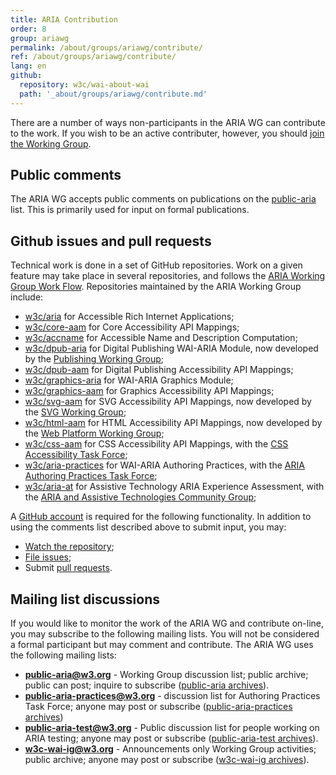 ```yaml
---
title: ARIA Contribution 
order: 8
group: ariawg
permalink: /about/groups/ariawg/contribute/
ref: /about/groups/ariawg/contribute/
lang: en
github:
  repository: w3c/wai-about-wai
  path: '_about/groups/ariawg/contribute.md'
---
```


There are a number of ways non-participants in the ARIA WG can contribute to the work. If you wish to be an active contributer, however, you should [join the Working Group](https://www.w3.org/WAI/ARIA/participation).

## Public comments

The ARIA WG accepts public comments on publications on the [public-aria](http://lists.w3.org/Archives/Public/public-aria/) list. This is primarily used for input on formal publications.

## Github issues and pull requests

Technical work is done in a set of GitHub repositories. Work on a given feature may take place in several repositories, and follows the [ARIA Working Group Work Flow](https://www.w3.org/WAI/ARIA/workflow). Repositories maintained by the ARIA Working Group include:

- [w3c/aria](https://github.com/w3c/aria/) for Accessible Rich Internet Applications;
- [w3c/core-aam](https://github.com/w3c/core-aam/) for Core Accessibility API Mappings;
- [w3c/accname](https://github.com/w3c/accname/) for Accessible Name and Description Computation;
- [w3c/dpub-aria](https://github.com/w3c/dpub-aria/) for Digital Publishing WAI-ARIA Module, now developed by the [Publishing Working Group](https://www.w3.org/publishing/groups/publ-wg/);
- [w3c/dpub-aam](https://github.com/w3c/dpub-aam/) for Digital Publishing Accessibility API Mappings;
- [w3c/graphics-aria](https://github.com/w3c/graphics-aria/) for WAI-ARIA Graphics Module;
- [w3c/graphics-aam](https://github.com/w3c/graphics-aam/) for Graphics Accessibility API Mappings;
- [w3c/svg-aam](https://github.com/w3c/svg-aam/) for SVG Accessibility API Mappings, now developed by the [SVG Working Group](http://www.w3.org/Graphics/SVG/WG/);
- [w3c/html-aam](https://github.com/w3c/html-aam/) for HTML Accessibility API Mappings, now developed by the [Web Platform Working Group](http://www.w3.org/WebPlatform/WG/);
- [w3c/css-aam](https://github.com/w3c/css-aam/) for CSS Accessibility API Mappings, with the [CSS Accessibility Task Force](https://www.w3.org/WAI/APA/task-forces/css-a11y/);
- [w3c/aria-practices](https://github.com/w3c/aria-practices/) for WAI-ARIA Authoring Practices, with the [ARIA Authoring Practices Task Force](https://www.w3.org/WAI/ARIA/task-forces/practices/);
- [w3c/aria-at](https://github.com/w3c/aria-at/) for Assistive Technology ARIA Experience Assessment, with the [ARIA and Assistive Technologies Community Group](https://www.w3.org/community/aria-at/);

A [GitHub account](http://github.com/) is required for the following functionality. In addition to using the comments list described above to submit input, you may:

- [Watch the repository](https://help.github.com/articles/watching-repositories/);
- [File issues](https://guides.github.com/features/issues/);
- Submit [pull requests](https://help.github.com/articles/using-pull-requests/).

## Mailing list discussions

If you would like to monitor the work of the ARIA WG and contribute on-line, you may subscribe to the following mailing lists. You will not be considered a formal participant but may comment and contribute. The ARIA WG uses the following mailing lists:

- **public-aria@w3.org** - Working Group discussion list; public archive; public can post; inquire to subscribe ([public-aria archives](http://lists.w3.org/Archives/Public/public-aria/)).
- **public-aria-practices@w3.org** - discussion list for Authoring Practices Task Force; anyone may post or subscribe ([public-aria-practices archives](http://lists.w3.org/Archives/Public/public-aria-practices/))
- **public-aria-test@w3.org** - Public discussion list for people working on ARIA testing; anyone may post or subscribe ([public-aria-test archives](http://lists.w3.org/Archives/Public/public-aria-test/)).
- **w3c-wai-ig@w3.org** - Announcements only Working Group activities; public archive; anyone may post or subscribe ([w3c-wai-ig archives](http://lists.w3.org/Archives/Public/w3c-wai-ig/)).